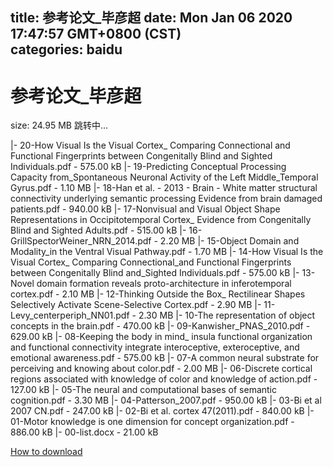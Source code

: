 
title: 参考论文_毕彦超
date: Mon Jan 06 2020 17:47:57 GMT+0800 (CST)    
categories: baidu
---

# 参考论文_毕彦超
size: 24.95 MB
 跳转中...
 
|- 20-How Visual Is the Visual Cortex_ Comparing Connectional and Functional Fingerprints between Congenitally Blind and Sighted Individuals.pdf - 575.00 kB
|- 19-Predicting Conceptual Processing Capacity from_Spontaneous Neuronal Activity of the Left Middle_Temporal Gyrus.pdf - 1.10 MB
|- 18-Han et al. - 2013 - Brain - White matter structural connectivity underlying semantic processing Evidence from brain damaged patients.pdf - 940.00 kB
|- 17-Nonvisual and Visual Object Shape Representations in Occipitotemporal Cortex_ Evidence from Congenitally Blind and Sighted Adults.pdf - 515.00 kB
|- 16-GrillSpectorWeiner_NRN_2014.pdf - 2.20 MB
|- 15-Object Domain and Modality_in the Ventral Visual Pathway.pdf - 1.70 MB
|- 14-How Visual Is the Visual Cortex_ Comparing Connectional_and Functional Fingerprints between Congenitally Blind and_Sighted Individuals.pdf - 575.00 kB
|- 13-Novel domain formation reveals proto-architecture in inferotemporal cortex.pdf - 2.10 MB
|- 12-Thinking Outside the Box_ Rectilinear Shapes Selectively Activate Scene-Selective Cortex.pdf - 2.90 MB
|- 11-Levy_centerperiph_NN01.pdf - 2.30 MB
|- 10-The representation of object concepts in the brain.pdf - 470.00 kB
|- 09-Kanwisher_PNAS_2010.pdf - 629.00 kB
|- 08-Keeping the body in mind_ insula functional organization and functional connectivity integrate interoceptive, exteroceptive, and emotional awareness.pdf - 575.00 kB
|- 07-A common neural substrate for perceiving and knowing about color.pdf - 2.00 MB
|- 06-Discrete cortical regions associated with knowledge of color and knowledge of action.pdf - 127.00 kB
|- 05-The neural and computational bases of semantic cognition.pdf - 3.30 MB
|- 04-Patterson_2007.pdf - 950.00 kB
|- 03-Bi et al 2007 CN.pdf - 247.00 kB
|- 02-Bi et al. cortex 47(2011).pdf - 840.00 kB
|- 01-Motor knowledge is one dimension for concept organization.pdf - 886.00 kB
|- 00-list.docx - 21.00 kB

[How to download](https://bpcam.bemobtrk.com/go/2ceec3aa-1ca2-46d6-b9ff-aaa5c184517c?jno=4609)